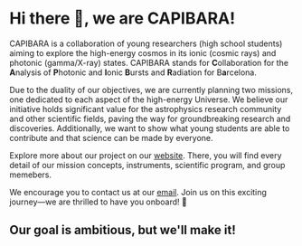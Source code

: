 # Hi there 👋, we are CAPIBARA!

CAPIBARA is a collaboration of young researchers (high school students) aiming to explore the high-energy cosmos in its ionic (cosmic rays) and photonic (gamma/X-ray) states. CAPIBARA stands for **C**ollaboration for the **A**nalysis of **P**hotonic and **I**onic **B**ursts and **R**adiation for B**a**rcelona.

Due to the duality of our objectives, we are currently planning two missions, one dedicated to each aspect of the high-energy Universe. We believe our initiative holds significant value for the astrophysics research community and other scientific fields, paving the way for groundbreaking research and discoveries. Additionally, we want to show what young students are able to contribute and that science can be made by everyone.

Explore more about our project on our [website](https://capibara3.github.io). There, you will find every detail of our mission concepts, instruments, scientific program, and group memebers.

We encourage you to contact us at our [email](mailto:capibara-mission@outlook.com). Join us on this exciting journey—we are thrilled to have you onboard! 🚀

## Our goal is ambitious, but we'll make it!
